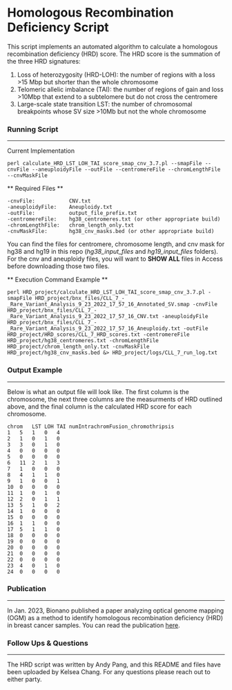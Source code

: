 # Homologous Recombination Deficiency Script #
This script implements an automated algorithm to calculate a homologous recombination deficiency (HRD) score. The HRD score is the summation of the three HRD signatures:

1. Loss of heterozygosity (HRD-LOH): the number of regions with a loss  >15 Mbp but shorter than the whole chromosome
2. Telomeric allelic imbalance (TAI): the number of regions of gain and loss >10Mbp that extend to a subtelomere but do not cross the centromere
3. Large-scale state transition LST: the number of chromosomal breakpoints whose SV size >10Mb but not the whole chromosome


### Running Script ###
---
Current Implementation
```
perl calculate_HRD_LST_LOH_TAI_score_smap_cnv_3.7.pl --smapFile --cnvFile --aneuploidyFile --outFile --centromereFile --chromLengthFile --cnvMaskFile
```

** Required Files **
```
-cnvFile:			CNV.txt 
-aneuploidyFile:	Aneuploidy.txt 
-outFile: 			output_file_prefix.txt 
-centromereFile: 	hg38_centromeres.txt (or other appropriate build)
-chromLengthFile: 	chrom_length_only.txt 
-cnvMaskFile: 		hg38_cnv_masks.bed (or other appropriate build)
```

You can find the files for centromere, chromosome length, and cnv mask for hg38 and hg19 in this repo (*hg38_input_files* and *hg19_input_files* folders).
For the cnv and aneuploidy files, you will want to **SHOW ALL** files in Access before downloading those two files.


** Execution Command Example **
```
perl HRD_project/calculate_HRD_LST_LOH_TAI_score_smap_cnv_3.7.pl -smapFile HRD_project/bnx_files/CLL_7_-_Rare_Variant_Analysis_9_23_2022_17_57_16_Annotated_SV.smap -cnvFile HRD_project/bnx_files/CLL_7_-_Rare_Variant_Analysis_9_23_2022_17_57_16_CNV.txt -aneuploidyFile HRD_project/bnx_files/CLL_7_-_Rare_Variant_Analysis_9_23_2022_17_57_16_Aneuploidy.txt -outFile HRD_project/HRD_scores/CLL_7_HRD_scores.txt -centromereFile HRD_project/hg38_centromeres.txt -chromLengthFile HRD_project/chrom_length_only.txt -cnvMaskFile HRD_project/hg38_cnv_masks.bed &> HRD_project/logs/CLL_7_run_log.txt
```


### Output Example ###
---
Below is what an output file will look like. The first column is the chromosome, the next three columns are the measurments of HRD outlined above, and the final column is the calculated HRD score for each chromosome.
```
chrom	LST	LOH	TAI	numIntrachromFusion_chromothripsis
1	5	1	0	4
2	1	0	1	0
3	3	0	1	0
4	0	0	0	0
5	0	0	0	0
6	11	2	1	3
7	1	0	0	0
8	4	1	1	0
9	1	0	0	1
10	0	0	0	0
11	1	0	1	0
12	2	0	1	1
13	5	1	0	2
14	1	0	0	0
15	0	0	0	0
16	1	1	0	0
17	5	1	1	0
18	0	0	0	0
19	0	0	0	0
20	0	0	0	0
21	0	0	0	0
22	0	0	0	0
23	4	0	1	0
24	0	0	0	0
```


### Publication ###
---
In Jan. 2023, Bionano published a paper analyzing optical genome mapping (OGM) as a method to identify homologous recombination deficiency (HRD) in breast cancer samples. You can read the publication [here](https://www.biorxiv.org/content/10.1101/2022.12.23.521790v1.full).

### Follow Ups & Questions ###
---
The HRD script was written by Andy Pang, and this README and files have been uploaded by Kelsea Chang. For any questions please reach out to either party.